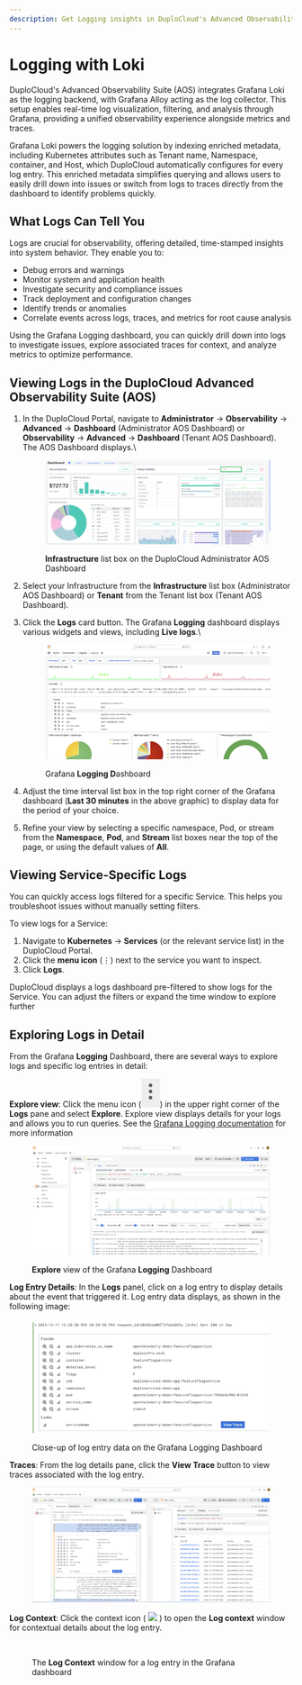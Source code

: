 ```yaml
---
description: Get Logging insights in DuploCloud's Advanced Observability Suite (AOS)
---
```


# Logging with Loki

DuploCloud's Advanced Observability Suite (AOS) integrates Grafana Loki as the logging backend, with Grafana Alloy acting as the log collector. This setup enables real-time log visualization, filtering, and analysis through Grafana, providing a unified observability experience alongside metrics and traces.

Grafana Loki powers the logging solution by indexing enriched metadata, including Kubernetes attributes such as Tenant name, Namespace, container, and Host, which DuploCloud automatically configures for every log entry. This enriched metadata simplifies querying and allows users to easily drill down into issues or switch from logs to traces directly from the dashboard to identify problems quickly.

## What Logs Can Tell You

Logs are crucial for observability, offering detailed, time-stamped insights into system behavior. They enable you to:

* Debug errors and warnings
* Monitor system and application health
* Investigate security and compliance issues
* Track deployment and configuration changes
* Identify trends or anomalies
* Correlate events across logs, traces, and metrics for root cause analysis

Using the Grafana Logging dashboard, you can quickly drill down into logs to investigate issues, explore associated traces for context, and analyze metrics to optimize performance.

## Viewing Logs in the DuploCloud Advanced Observability Suite (AOS)

1.  In the DuploCloud Portal, navigate to **Administrator** -> **Observability** -> **Advanced** -> **Dashboard** (Administrator AOS Dashboard) or **Observability** -> **Advanced** -> **Dashboard** (Tenant AOS Dashboard). The AOS Dashboard displays.\


    <figure><img src="../../.gitbook/assets/infraotel (1).png" alt=""><figcaption><p><strong>Infrastructure</strong> list box on the DuploCloud Administrator AOS Dashboard</p></figcaption></figure>
2. Select your Infrastructure from the **Infrastructure** list box (Administrator AOS Dashboard) or **Tenant** from the Tenant list box (Tenant AOS Dashboard).&#x20;
3.  Click the **Logs** card button. The Grafana **Logging** dashboard displays various widgets and views, including **Live logs**.\


    <figure><img src="../../.gitbook/assets/image (4).png" alt=""><figcaption><p>Grafana <strong>Logging D</strong>ashboard</p></figcaption></figure>




4. Adjust the time interval list box in the top right corner of the Grafana dashboard (**Last 30 minutes** in the above graphic) to display data for the period of your choice.
5. Refine your view by selecting a specific namespace, Pod, or stream from the **Namespace**, **Pod**, and **Stream** list boxes near the top of the page, or using the default values of **All**.

## Viewing Service-Specific Logs

You can quickly access logs filtered for a specific Service. This helps you troubleshoot issues without manually setting filters.

To view logs for a Service:

1. Navigate to **Kubernetes** → **Services** (or the relevant service list) in the DuploCloud Portal.
2. Click the **menu icon** (⋮) next to the service you want to inspect.
3. Click **Logs**.

DuploCloud displays a logs dashboard pre-filtered to show logs for the Service. You can adjust the filters or expand the time window to explore further

## Exploring Logs in Detail

From the Grafana **Logging** Dashboard, there are several ways to explore logs and specific log entries in detail:&#x20;

**Explore view**:  Click the menu icon (<img src="../../.gitbook/assets/menu icon (2).png" alt="" data-size="line">) in the upper right corner of the **Logs** pane and select **Explore**.  Explore view displays details for your logs and allows you to run queries. See the [Grafana Logging documentation](https://grafana.com/docs/grafana-cloud/visualizations/simplified-exploration/logs/) for more information

<figure><img src="../../.gitbook/assets/image (454).png" alt=""><figcaption><p><strong>Explore</strong> view of the Grafana <strong>Logging</strong> Dashboard</p></figcaption></figure>

**Log Entry Details**: In the **Logs** panel, click on a log entry to display details about the event that triggered it. Log entry data displays, as shown in the following image:

<div align="left"><figure><img src="../../.gitbook/assets/logging info.png" alt="" width="563"><figcaption><p>Close-up of log entry data on the Grafana Logging Dashboard</p></figcaption></figure></div>

**Traces**: From the log details pane, click the **View Trace** button to view traces associated with the log entry.&#x20;

<figure><img src="../../.gitbook/assets/Screenshot (485) (1).png" alt=""><figcaption></figcaption></figure>

**Log Context**: Click the context icon ( ![](https://docs.duplocloud.com/~gitbook/image?url=https%3A%2F%2F2471407984-files.gitbook.io%2F%7E%2Ffiles%2Fv0%2Fb%2Fgitbook-x-prod.appspot.com%2Fo%2Fspaces%252F68cb0s9ce5UIUKWPuYs8%252Fuploads%252FX58Pxdm6agJUZP30GiWm%252Fc1.png%3Falt%3Dmedia%26token%3D77f48d2a-fe61-4130-aeef-78371a715dc2\&width=300\&dpr=4\&quality=100\&sign=64ddabcf\&sv=2) ) to open the **Log context** window for contextual details about the log entry.

<figure><img src="https://docs.duplocloud.com/~gitbook/image?url=https%3A%2F%2F2471407984-files.gitbook.io%2F%7E%2Ffiles%2Fv0%2Fb%2Fgitbook-x-prod.appspot.com%2Fo%2Fspaces%252F68cb0s9ce5UIUKWPuYs8%252Fuploads%252Fu5QP9EOvzLfyecGU7o4x%252Fc2.png%3Falt%3Dmedia%26token%3Debdb05f5-d877-45d0-b387-6f1efb5e42d1&#x26;width=768&#x26;dpr=4&#x26;quality=100&#x26;sign=1b20fe6d&#x26;sv=2" alt=""><figcaption><p>The <strong>Log Context</strong> window for a log entry in the Grafana dashboard</p></figcaption></figure>

